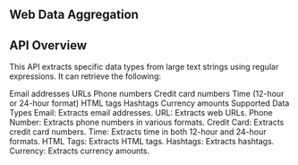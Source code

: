 
## Web Data Aggregation 
## API Overview
 This API extracts specific data types from large text strings using regular expressions. It can retrieve the following:

Email addresses
URLs
Phone numbers
Credit card numbers
Time (12-hour or 24-hour format)
HTML tags
Hashtags
Currency amounts
Supported Data Types
Email: Extracts email addresses.
URL: Extracts web URLs.
Phone Number: Extracts phone numbers in various formats.
Credit Card: Extracts credit card numbers.
Time: Extracts time in both 12-hour and 24-hour formats.
HTML Tags: Extracts HTML tags.
Hashtags: Extracts hashtags.
Currency: Extracts currency amounts.
